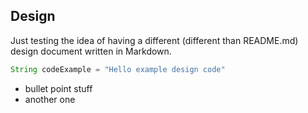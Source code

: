 ## Design

Just testing the idea of having a different (different than README.md) design document written in Markdown.

```java
String codeExample = "Hello example design code"
```

+ bullet point stuff
+ another one



